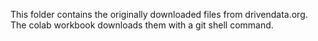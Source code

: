 This folder contains the originally downloaded files from drivendata.org. The colab workbook downloads them with a git shell command.

